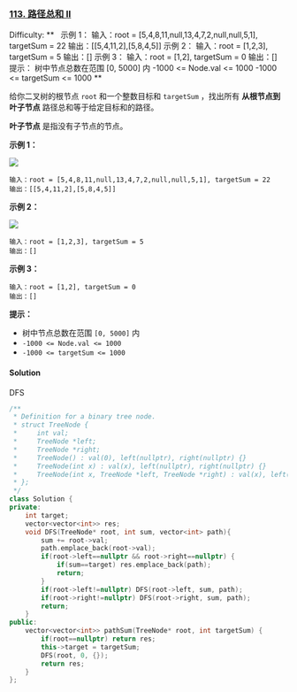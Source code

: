 ### [113\. 路径总和 II](https://leetcode-cn.com/problems/path-sum-ii/)

Difficulty: **   示例 1： 输入：root = [5,4,8,11,null,13,4,7,2,null,null,5,1], targetSum = 22 输出：[[5,4,11,2],[5,8,4,5]] 示例 2： 输入：root = [1,2,3], targetSum = 5 输出：[] 示例 3： 输入：root = [1,2], targetSum = 0 输出：[]   提示： 树中节点总数在范围 [0, 5000] 内 -1000 <= Node.val <= 1000 -1000 <= targetSum <= 1000 **


给你二叉树的根节点 `root` 和一个整数目标和 `targetSum` ，找出所有 **从根节点到叶子节点** 路径总和等于给定目标和的路径。

**叶子节点** 是指没有子节点的节点。


**示例 1：**

![](https://assets.leetcode.com/uploads/2021/01/18/pathsumii1.jpg)

```
输入：root = [5,4,8,11,null,13,4,7,2,null,null,5,1], targetSum = 22
输出：[[5,4,11,2],[5,8,4,5]]
```

**示例 2：**

![](https://assets.leetcode.com/uploads/2021/01/18/pathsum2.jpg)

```
输入：root = [1,2,3], targetSum = 5
输出：[]
```

**示例 3：**

```
输入：root = [1,2], targetSum = 0
输出：[]
```

**提示：**

*   树中节点总数在范围 `[0, 5000]` 内
*   `-1000 <= Node.val <= 1000`
*   `-1000 <= targetSum <= 1000`


#### Solution

DFS

```cpp
​/**
 * Definition for a binary tree node.
 * struct TreeNode {
 *     int val;
 *     TreeNode *left;
 *     TreeNode *right;
 *     TreeNode() : val(0), left(nullptr), right(nullptr) {}
 *     TreeNode(int x) : val(x), left(nullptr), right(nullptr) {}
 *     TreeNode(int x, TreeNode *left, TreeNode *right) : val(x), left(left), right(right) {}
 * };
 */
class Solution {
private:
    int target;
    vector<vector<int>> res;
    void DFS(TreeNode* root, int sum, vector<int> path){
        sum += root->val;
        path.emplace_back(root->val);
        if(root->left==nullptr && root->right==nullptr) {
            if(sum==target) res.emplace_back(path);
            return;
        }
        if(root->left!=nullptr) DFS(root->left, sum, path);
        if(root->right!=nullptr) DFS(root->right, sum, path);
        return;
    }
public:
    vector<vector<int>> pathSum(TreeNode* root, int targetSum) {
        if(root==nullptr) return res;
        this->target = targetSum;
        DFS(root, 0, {});
        return res;
    }
};
```